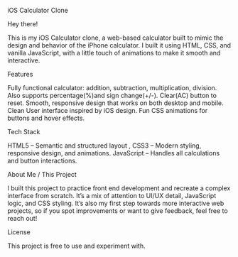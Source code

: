 iOS Calculator Clone

Hey there! 

This is my iOS Calculator clone, a web-based calculator  built to mimic the design and behavior of the iPhone calculator. I built it using HTML, CSS, and vanilla JavaScript, with a little touch of animations to make it  smooth and interactive.

Features

Fully functional calculator: addition, subtraction, multiplication, division.
Also supports percentage(%)and sign change(+/-).
Clear(AC) button to reset.
Smooth, responsive design that works on both desktop and mobile.
Clean User interface inspired by iOS design.
Fun CSS animations for buttons and hover effects.

Tech Stack

HTML5 – Semantic and structured layout ,
CSS3 – Modern styling, responsive design, and animations.
JavaScript – Handles all calculations and button interactions.


About Me / This Project

I built this project to practice front end development and recreate a complex interface from scratch. It’s a mix of attention to UI/UX detail, JavaScript logic, and CSS styling.
It’s also my first step towards more interactive web projects, so if you spot improvements or want to give feedback, feel free to reach out!

License

This project is free to use and experiment with.
